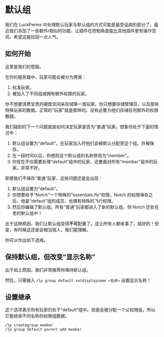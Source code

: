 # 默认组

我们在 LuckPerms 中处理默认玩家与默认组的方式可能是最受诟病的部分了。最近我们添加了一些额外/相似的功能，让插件在控制角度能比其他插件更有操作空间，希望这能拉回一点人气。

## 如何开始

这里是我们的思路。

在你的服务器中，玩家可能会被分为两类：

1. 标准玩家。
2. 被加入了不同组或拥有额外权限的玩家。

你不想要浪费宝贵的硬盘空间来存储第一类玩家。你只想要存储管理员，以及那些特殊玩家的数据。正常的“玩家”就是那样的。没有必要为他们存储任何额外的权限数据。

我们碰到的下一个问题就是如何决定玩家是否为“普通”玩家。想象你处于下面的情况中：

1. 默认组设置为“default”。在玩家加入时他们会被默认分配至这个组，并被保存。
2. 在一段时间以后，你想将这个默认组的名称修改为“member”。
3. 你现在不仅需要处理“default”组中的玩家，还要面对所有“member”组中的玩家。非常不好。

即便我们不保存“普通”玩家，这些问题还是会出现：

1. 默认组设置为“default”。
2. 你想要给予“Notch”一个特殊的“essentials.fly”权限。Notch 的权限保存之后，他是“default”组的成员，也拥有特殊的飞行权限。
3. 然后你编辑了默认组。所有“普通”玩家都进入了新的默认组，但 Notch 还处在老的默认组中！

出于这种原因，我们让默认组变得**不可**配置了。这让所有人都省事了，挺好的！但是，有时候这还是会相当恼人，我们能理解。

你可以作出如下选择。

## 保持默认组，但改变“显示名称”

出于如上原因，我们非常推荐你保持默认组。

然后，只需输入 `/lp group default setdisplayname <名称>` 设置显示名称！

## 设置继承

这个选项表示所有玩家仍处于“default”组中。但是会被分配一个父权限组，所以它能继承不同名称的权限组数据。

```
/lp creategroup member
/lp group default parent add member
```